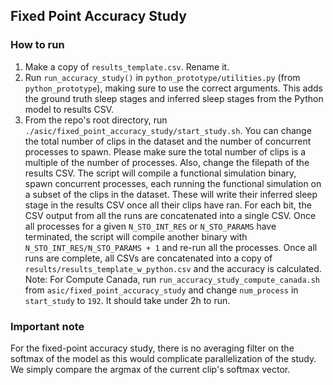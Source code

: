 ## Fixed Point Accuracy Study
### How to run
1. Make a copy of `results_template.csv`. Rename it.
2. Run `run_accuracy_study()` in `python_prototype/utilities.py` (from `python_prototype`), making sure to use the correct arguments. This adds the ground truth sleep stages and inferred sleep stages from the Python model to results CSV.
3. From the repo's root directory, run `./asic/fixed_point_accuracy_study/start_study.sh`. You can change the total number of clips in the dataset and the number of concurrent processes to spawn. Please make sure the total number of clips is a multiple of the number of processes. Also, change the filepath of the results CSV. The script will compile a functional simulation binary, spawn concurrent processes, each running the functional simulation on a subset of the clips in the dataset. These will write their inferred sleep stage in the results CSV once all their clips have ran. For each bit, the CSV output from all the runs are concatenated into a single CSV. Once all processes for a given `N_STO_INT_RES` or `N_STO_PARAMS` have terminated, the script will compile another binary with `N_STO_INT_RES/N_STO_PARAMS + 1` and re-run all the processes. Once all runs are complete, all CSVs are concatenated into a copy of `results/results_template_w_python.csv` and the accuracy is calculated.
Note: For Compute Canada, run `run_accuracy_study_compute_canada.sh` from `asic/fixed_point_accuracy_study` and change `num_process` in `start_study` to `192`. It should take under 2h to run.

### Important note
For the fixed-point accuracy study, there is no averaging filter on the softmax of the model as this would complicate parallelization of the study. We simply compare the argmax of the current clip's softmax vector.